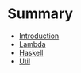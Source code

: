 # Summary

* [Introduction](README.md)
* [Lambda](lambda.md)
* [Haskell](haskell.md)
* [Util](util.md)

